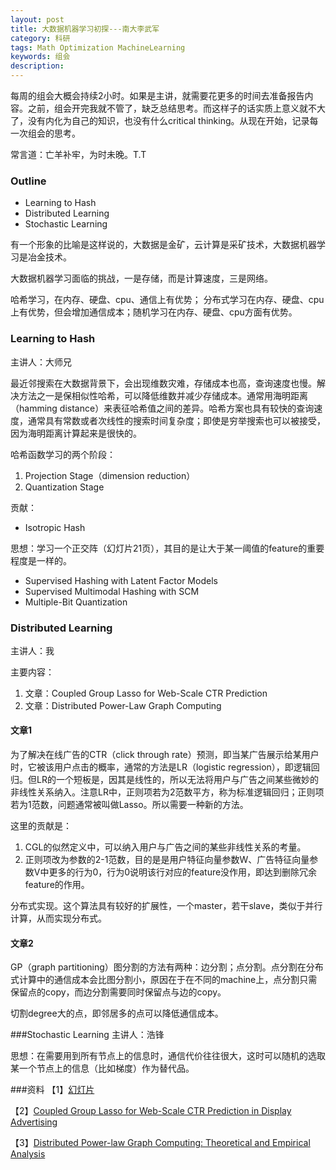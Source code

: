 ```yaml
---
layout: post
title: 大数据机器学习初探---南大李武军
category: 科研
tags: Math Optimization MachineLearning
keywords: 组会
description: 
---
```


每周的组会大概会持续2小时。如果是主讲，就需要花更多的时间去准备报告内容。之前，组会开完我就不管了，缺乏总结思考。而这样子的话实质上意义就不大了，没有内化为自己的知识，也没有什么critical thinking。从现在开始，记录每一次组会的思考。

常言道：亡羊补牢，为时未晚。T.T

### Outline
- Learning to Hash
- Distributed Learning
- Stochastic Learning

有一个形象的比喻是这样说的，大数据是金矿，云计算是采矿技术，大数据机器学习是冶金技术。

大数据机器学习面临的挑战，一是存储，而是计算速度，三是网络。

哈希学习，在内存、硬盘、cpu、通信上有优势；
分布式学习在内存、硬盘、cpu上有优势，但会增加通信成本；随机学习在内存、硬盘、cpu方面有优势。


### Learning to Hash
主讲人：大师兄

最近邻搜索在大数据背景下，会出现维数灾难，存储成本也高，查询速度也慢。解决方法之一是保相似性哈希，可以降低维数并减少存储成本。通常用海明距离（hamming distance）来表征哈希值之间的差异。哈希方案也具有较快的查询速度，通常具有常数或者次线性的搜索时间复杂度；即使是穷举搜索也可以被接受，因为海明距离计算起来是很快的。

哈希函数学习的两个阶段：

1. Projection Stage（dimension reduction）
2. Quantization Stage

贡献：

- Isotropic Hash

思想：学习一个正交阵（幻灯片21页），其目的是让大于某一阈值的feature的重要程度是一样的。

- Supervised Hashing with Latent Factor Models
- Supervised Multimodal Hashing with SCM
- Multiple-Bit Quantization



### Distributed Learning
主讲人：我

主要内容：

1. 文章：Coupled Group Lasso for Web-Scale CTR Prediction
2. 文章：Distributed Power-Law Graph Computing

#### 文章1
为了解决在线广告的CTR（click through rate）预测，即当某广告展示给某用户时，它被该用户点击的概率，通常的方法是LR（logistic regression），即逻辑回归。但LR的一个短板是，因其是线性的，所以无法将用户与广告之间某些微妙的非线性关系纳入。注意LR中，正则项若为2范数平方，称为标准逻辑回归；正则项若为1范数，问题通常被叫做Lasso。所以需要一种新的方法。

这里的贡献是：

1. CGL的似然定义中，可以纳入用户与广告之间的某些非线性关系的考量。
2. 正则项改为参数的2-1范数，目的是是用户特征向量参数W、广告特征向量参数V中更多的行为0，行为0说明该行对应的feature没作用，即达到删除冗余feature的作用。

分布式实现。这个算法具有较好的扩展性，一个master，若干slave，类似于并行计算，从而实现分布式。

#### 文章2
GP（graph partitioning）图分割的方法有两种：边分割；点分割。点分割在分布式计算中的通信成本会比图分割小，原因在于在不同的machine上，点分割只需保留点的copy，而边分割需要同时保留点与边的copy。

切割degree大的点，即邻居多的点可以降低通信成本。




###Stochastic Learning
主讲人：浩锋

思想：在需要用到所有节点上的信息时，通信代价往往很大，这时可以随机的选取某一个节点上的信息（比如梯度）作为替代品。



###资料
【1】[幻灯片](http://cs.nju.edu.cn/lwj/slides/BigLearning.pdf)

【2】[Coupled Group Lasso for
Web-Scale CTR Prediction in Display Advertising](http://jmlr.csail.mit.edu/proceedings/papers/v32/yan14.pdf)

【3】[Distributed Power-law Graph Computing:
Theoretical and Empirical Analysis](http://papers.nips.cc/paper/5396-distributed-power-law-graph-computing-theoretical-and-empirical-analysis.pdf)



